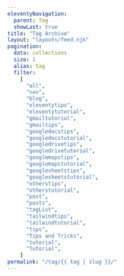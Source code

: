 ```yaml
---
eleventyNavigation:
  parent: Tag
  showLast: true
title: "Tag Archive"
layout: "layouts/feed.njk"
pagination:
  data: collections
  size: 1
  alias: tag
  filter:
    [
      "all",
      "nav",
      "blog",
      "eleventytips",
      "eleventytutorial",
      "gmailtutorial",
      "gmailtips",
      "googledocstips",
      "googledocstutorial",
      "googledrivetips",
      "googledrivetutorial",
      "googlemapstips",
      "googlemapstutorial",
      "googlesheetstips",
      "googlesheetstutorial",
      "otherstips",
      "otherstutorial",
      "post",
      "posts",
      "tagList",
      "tailwindtips",
      "tailwindtutorial",
      "tips",
      "Tips and Tricks",
      "tutorial",
      "Tutorial",
    ]
permalink: "/tag/{{ tag | slug }}/"
---
```

